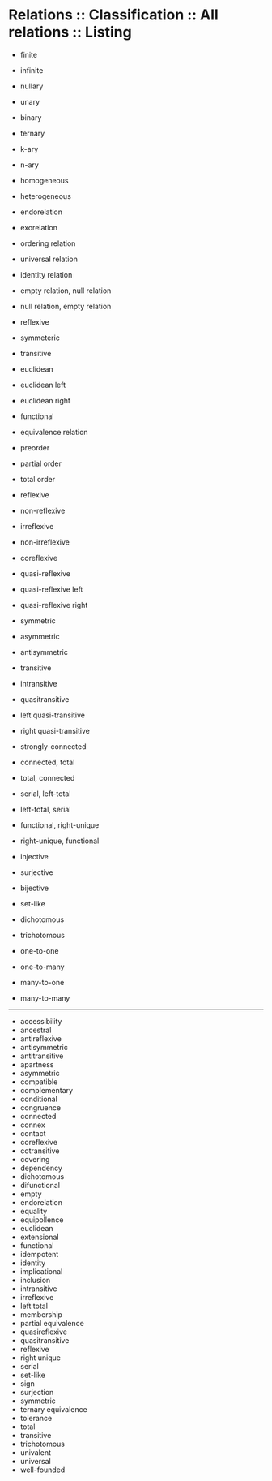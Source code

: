 # Relations :: Classification :: All relations :: Listing

- finite
- infinite

- nullary
- unary
- binary
- ternary
- k-ary
- n-ary

- homogeneous
- heterogeneous
- endorelation
- exorelation

- ordering relation

- universal relation
- identity relation
- empty relation, null relation
- null relation, empty relation

- reflexive
- symmeteric
- transitive

- euclidean
- euclidean left
- euclidean right

- functional
- equivalence relation

- preorder
- partial order
- total order

- reflexive
- non-reflexive
- irreflexive
- non-irreflexive
- coreflexive
- quasi-reflexive
- quasi-reflexive left
- quasi-reflexive right

- symmetric
- asymmetric
- antisymmetric

- transitive
- intransitive
- quasitransitive
- left quasi-transitive
- right quasi-transitive

- strongly-connected
- connected, total
- total, connected
- serial, left-total
- left-total, serial
- functional, right-unique
- right-unique, functional
- injective
- surjective
- bijective
- set-like

- dichotomous
- trichotomous


- one-to-one
- one-to-many
- many-to-one
- many-to-many

---


- accessibility
- ancestral
- antireflexive
- antisymmetric
- antitransitive
- apartness
- asymmetric
- compatible
- complementary
- conditional
- congruence
- connected
- connex
- contact
- coreflexive
- cotransitive
- covering
- dependency
- dichotomous
- difunctional
- empty
- endorelation
- equality
- equipollence
- euclidean
- extensional
- functional
- idempotent
- identity
- implicational
- inclusion
- intransitive
- irreflexive
- left total
- membership
- partial equivalence
- quasireflexive
- quasitransitive
- reflexive
- right unique
- serial
- set-like
- sign
- surjection
- symmetric
- ternary equivalence
- tolerance
- total
- transitive
- trichotomous
- univalent
- universal
- well-founded
